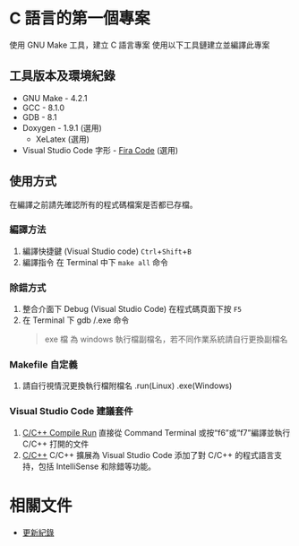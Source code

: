 # C 語言的第一個專案

使用 GNU Make 工具，建立 C 語言專案
使用以下工具鏈建立並編譯此專案

## 工具版本及環境紀錄

- GNU Make - 4.2.1
- GCC - 8.1.0
- GDB - 8.1
- Doxygen - 1.9.1 (選用)
    - XeLatex (選用)
- Visual Studio Code 字形 - [Fira Code](https://github.com/tonsky/FiraCode) (選用)

## 使用方式

在編譯之前請先確認所有的程式碼檔案是否都已存檔。

### 編譯方法

1. 編譯快捷鍵 (Visual Studio code)
    `Ctrl`+`Shift`+`B`
2. 編譯指令
    在 Terminal 中下 `make all` 命令

### 除錯方式

1. 整合介面下 Debug (Visual Studio Code)
    在程式碼頁面下按 `F5`
2. 在 Terminal 下 gdb <build>/<filename>.exe 命令
    > exe 檔 為 windows 執行檔副檔名，若不同作業系統請自行更換副檔名

### Makefile 自定義

1. 請自行視情況更換執行檔附檔名 .run(Linux) .exe(Windows)

### Visual Studio Code 建議套件

1. [C/C++ Compile Run](https://marketplace.visualstudio.com/items?itemName=danielpinto8zz6.c-cpp-compile-run)
    直接從 Command Terminal 或按“f6”或“f7”編譯並執行 C/C++ 打開的文件
2. [C/C++](https://marketplace.visualstudio.com/items?itemName=ms-vscode.cpptools)
    C/C++ 擴展為 Visual Studio Code 添加了對 C/C++ 的程式語言支持，包括 IntelliSense 和除錯等功能。

# 相關文件
- [更新紀錄](./Documents/Update_History.md)

